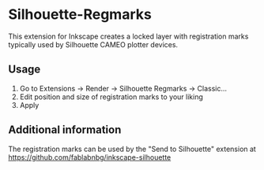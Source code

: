 # Silhouette-Regmarks
This extension for Inkscape creates a locked layer with registration marks typically used by Silhouette CAMEO plotter devices.

## Usage
1. Go to Extensions -> Render -> Silhouette Regmarks -> Classic... 
2. Edit position and size of registration marks to your liking
3. Apply

## Additional information
The registration marks can be used by the "Send to Silhouette" extension at https://github.com/fablabnbg/inkscape-silhouette
